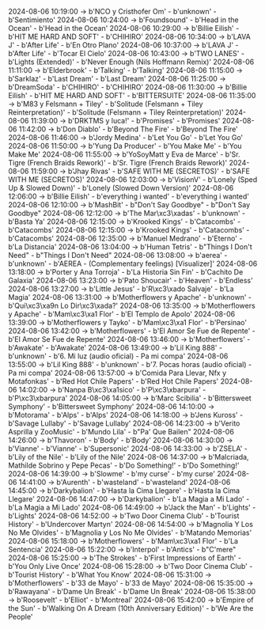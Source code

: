 2024-08-06 10:19:00 -> b'NCO y Cristhofer Om' - b'unknown' - b'Sentimiento'
2024-08-06 10:24:00 -> b'Foundsound' - b'Head in the Ocean' - b'Head in the Ocean'
2024-08-06 10:29:00 -> b'Billie Eilish' - b'HIT ME HARD AND SOFT' - b'CHIHIRO'
2024-08-06 10:34:00 -> b'LAVA J' - b'After Life' - b'En Otro Plano'
2024-08-06 10:37:00 -> b'LAVA J' - b'After Life' - b'Tocar El Cielo'
2024-08-06 10:43:00 -> b'TWO LANES' - b'Lights (Extended)' - b'Never Enough (Nils Hoffmann Remix)'
2024-08-06 11:11:00 -> b'Elderbrook' - b'Talking' - b'Talking'
2024-08-06 11:15:00 -> b'Sarklaz' - b'Last Dream' - b'Last Dream'
2024-08-06 11:25:00 -> b'DreamSoda' - b'CHIHIRO' - b'CHIHIRO'
2024-08-06 11:30:00 -> b'Billie Eilish' - b'HIT ME HARD AND SOFT' - b'BITTERSUITE'
2024-08-06 11:35:00 -> b'M83 y Felsmann + Tiley' - b'Solitude (Felsmann + Tiley Reinterpretation)' - b'Solitude (Felsmann + Tiley Reinterpretation)'
2024-08-06 11:39:00 -> b'DRKTMS y luca!' - b'Promises' - b'Promises'
2024-08-06 11:42:00 -> b'Don Diablo' - b'Beyond The Fire' - b'Beyond The Fire'
2024-08-06 11:46:00 -> b'Jordy Medina' - b'Let You Go' - b'Let You Go'
2024-08-06 11:50:00 -> b'Yung Da Producer' - b'You Make Me' - b'You Make Me'
2024-08-06 11:55:00 -> b'YoSoyMatt y Eva de Marce' - b'Sr. Tigre (French Braids Rework)' - b'Sr. Tigre (French Braids Rework)'
2024-08-06 11:59:00 -> b'Jhay Rivas' - b'SAFE WITH ME (SECRETOS)' - b'SAFE WITH ME (SECRETOS)'
2024-08-06 12:03:00 -> b'VisionV' - b'Lonely (Sped Up & Slowed Down)' - b'Lonely (Slowed Down Version)'
2024-08-06 12:06:00 -> b'Billie Eilish' - b'everything i wanted' - b'everything i wanted'
2024-08-06 12:10:00 -> b'MashBit' - b"Don't Say Goodbye" - b"Don't Say Goodbye"
2024-08-06 12:12:00 -> b'The Mar\xc3\xadas' - b'unknown' - b'Basta Ya'
2024-08-06 12:15:00 -> b'Krooked Kings' - b'Catacombs' - b'Catacombs'
2024-08-06 12:15:00 -> b'Krooked Kings' - b'Catacombs' - b'Catacombs'
2024-08-06 12:35:00 -> b'Manuel Medrano' - b'Eterno' - b'La Distancia'
2024-08-06 13:04:00 -> b'Human Tetris' - b"Things I Don't Need" - b"Things I Don't Need"
2024-08-06 13:08:00 -> b'aerea' - b'unknown' - b'AEREA - (Complementary feelings) [Visualizer]'
2024-08-06 13:18:00 -> b'Porter y Ana Torroja' - b'La Historia Sin Fin' - b'Cachito De Galaxia'
2024-08-06 13:23:00 -> b'Pato Shoucair' - b'Heaven' - b'Endless'
2024-08-06 13:27:00 -> b'Little Jesus' - b'R\xc3\xado Salvaje' - b'La Magia'
2024-08-06 13:31:00 -> b'Motherflowers y Apache' - b'unknown' - b'Qui\xc3\xa9n Lo Dir\xc3\xada?'
2024-08-06 13:35:00 -> b'Motherflowers y Apache' - b'Mam\xc3\xa1 Flor' - b'El Templo de Apolo'
2024-08-06 13:39:00 -> b'Motherflowers y Tayko' - b'Mam\xc3\xa1 Flor' - b'Persinao'
2024-08-06 13:42:00 -> b'Motherflowers' - b'El Amor Se Fue de Repente' - b'El Amor Se Fue de Repente'
2024-08-06 13:46:00 -> b'Motherflowers' - b'Awakate' - b'Awakate'
2024-08-06 13:49:00 -> b'Lil King 888' - b'unknown' - b'6. Mi luz (audio oficial) - Pa mi compa'
2024-08-06 13:55:00 -> b'Lil King 888' - b'unknown' - b'7. Pocas horas (audio oficial) - Pa mi compa'
2024-08-06 13:57:00 -> b'Comida Para Llevar, Nfx y Motafonkas' - b'Red Hot Chile Papers' - b'Red Hot Chile Papers'
2024-08-06 14:02:00 -> b'Nanpa B\xc3\xa1sico' - b'P\xc3\xbarpura' - b'P\xc3\xbarpura'
2024-08-06 14:05:00 -> b'Marc Scibilia' - b'Bittersweet Symphony' - b'Bittersweet Symphony'
2024-08-06 14:10:00 -> b'Motorama' - b'Alps' - b'Alps'
2024-08-06 14:18:00 -> b'Jens Kuross' - b'Savage Lullaby' - b'Savage Lullaby'
2024-08-06 14:23:00 -> b'Verito Asprilla y ZooMusic' - b'Mundo Lila' - b"Pa' Que Bailen"
2024-08-06 14:26:00 -> b'Thavoron' - b'Body' - b'Body'
2024-08-06 14:30:00 -> b'Vianne' - b'Vianne' - b'Supersonic'
2024-08-06 14:33:00 -> b'ZSELA' - b'Lily of the Nile' - b'Lily of the Nile'
2024-08-06 14:37:00 -> b'Malcriada, Mathilde Sobrino y Pepe Pecas' - b'Do Something!' - b'Do Something!'
2024-08-06 14:39:00 -> b'Slowme' - b'my curse' - b'my curse'
2024-08-06 14:41:00 -> b'Aurenth' - b'wasteland' - b'wasteland'
2024-08-06 14:45:00 -> b'Darkybalion' - b'Hasta la Cima Llegare' - b'Hasta la Cima Llegare'
2024-08-06 14:47:00 -> b'Darkybalion' - b'La Magia a Mi Lado' - b'La Magia a Mi Lado'
2024-08-06 14:49:00 -> b'Jack the Man' - b'Lights' - b'Lights'
2024-08-06 14:52:00 -> b'Two Door Cinema Club' - b'Tourist History' - b'Undercover Martyn'
2024-08-06 14:54:00 -> b'Magnolia Y Los No Me Olvides' - b'Magnolia y Los No Me Olvides' - b'Matando Memorias'
2024-08-06 15:18:00 -> b'Motherflowers' - b'Mam\xc3\xa1 Flor' - b'La Sentencia'
2024-08-06 15:22:00 -> b'Interpol' - b'Antics' - b"C'mere"
2024-08-06 15:25:00 -> b'The Strokes' - b'First Impressions of Earth' - b'You Only Live Once'
2024-08-06 15:28:00 -> b'Two Door Cinema Club' - b'Tourist History' - b'What You Know'
2024-08-06 15:31:00 -> b'Motherflowers' - b'33 de Mayo' - b'33 de Mayo'
2024-08-06 15:35:00 -> b'Rawayana' - b'Dame Un Break' - b'Dame Un Break'
2024-08-06 15:38:00 -> b'Roosevelt' - b'Elliot' - b'Montreal'
2024-08-06 15:42:00 -> b'Empire of the Sun' - b'Walking On A Dream (10th Anniversary Edition)' - b'We Are the People'
